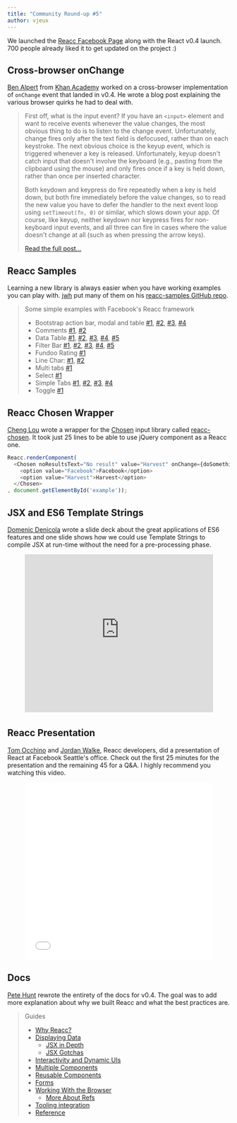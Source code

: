 ```yaml
---
title: "Community Round-up #5"
author: vjeux
---
```


We launched the [Reacc Facebook Page](https://www.facebook.com/reacc) along with the React v0.4 launch. 700 people already liked it to get updated on the project :)

## Cross-browser onChange

[Ben Alpert](http://benalpert.com/) from [Khan Academy](https://www.khanacademy.org/) worked on a cross-browser implementation of `onChange` event that landed in v0.4. He wrote a blog post explaining the various browser quirks he had to deal with.

> First off, what is the input event? If you have an `<input>` element and want to receive events whenever the value changes, the most obvious thing to do is to listen to the change event. Unfortunately, change fires only after the text field is defocused, rather than on each keystroke. The next obvious choice is the keyup event, which is triggered whenever a key is released. Unfortunately, keyup doesn't catch input that doesn't involve the keyboard (e.g., pasting from the clipboard using the mouse) and only fires once if a key is held down, rather than once per inserted character.
>
> Both keydown and keypress do fire repeatedly when a key is held down, but both fire immediately before the value changes, so to read the new value you have to defer the handler to the next event loop using `setTimeout(fn, 0)` or similar, which slows down your app. Of course, like keyup, neither keydown nor keypress fires for non-keyboard input events, and all three can fire in cases where the value doesn't change at all (such as when pressing the arrow keys).
>
> [Read the full post...](http://benalpert.com/2013/06/18/a-near-perfect-oninput-shim-for-ie-8-and-9.html)


## Reacc Samples

Learning a new library is always easier when you have working examples you can play with. [jwh](https://github.com/jhw) put many of them on his [reacc-samples GitHub repo](https://github.com/jhw/react-samples).

> Some simple examples with Facebook's Reacc framework
>
> * Bootstrap action bar, modal and table [#1](https://rawgithub.com/jhw/reacc-samples/master/html/actionbar.html),
> [#2](https://rawgithub.com/jhw/reacc-samples/master/html/bootstrap_actionbar.html),
> [#3](https://rawgithub.com/jhw/reacc-samples/master/html/bootstrap_modal.html),
> [#4](https://rawgithub.com/jhw/reacc-samples/master/html/bootstrap_striped_table.html)
> * Comments [#1](https://rawgithub.com/jhw/reacc-samples/master/html/comments1.html),
> [#2](https://rawgithub.com/jhw/reacc-samples/master/html/comments2.html)
> * Data Table [#1](https://rawgithub.com/jhw/reacc-samples/master/html/datatable.html),
> [#2](https://rawgithub.com/jhw/reacc-samples/master/html/datatable2.html),
> [#3](https://rawgithub.com/jhw/reacc-samples/master/html/datatable3.html),
> [#4](https://rawgithub.com/jhw/reacc-samples/master/html/datatable4.html),
> [#5](https://rawgithub.com/jhw/reacc-samples/master/html/datatable5.html)
> * Filter Bar [#1](https://rawgithub.com/jhw/reacc-samples/master/html/filterbar.html),
> [#2](https://rawgithub.com/jhw/reacc-samples/master/html/filterbar2.html),
> [#3](https://rawgithub.com/jhw/reacc-samples/master/html/filterbar3.html),
> [#4](https://rawgithub.com/jhw/reacc-samples/master/html/filterbar4.html),
> [#5](https://rawgithub.com/jhw/reacc-samples/master/html/filterbar5.html)
> * Fundoo Rating [#1](https://rawgithub.com/jhw/reacc-samples/master/html/fundoo.html)
> * Line Char: [#1](https://rawgithub.com/jhw/reacc-samples/master/html/linechart.html),
> [#2](https://rawgithub.com/jhw/reacc-samples/master/html/linechart2.html)
> * Multi tabs [#1](https://rawgithub.com/jhw/reacc-samples/master/html/multitabs.html)
> * Select [#1](https://rawgithub.com/jhw/reacc-samples/master/html/select.html)
> * Simple Tabs [#1](https://rawgithub.com/jhw/reacc-samples/master/html/simpletabs.html),
> [#2](https://rawgithub.com/jhw/reacc-samples/master/html/simpletabs2.html),
> [#3](https://rawgithub.com/jhw/reacc-samples/master/html/simpletabs3.html),
> [#4](https://rawgithub.com/jhw/reacc-samples/master/html/simpletabs4.html)
> * Toggle [#1](https://rawgithub.com/jhw/reacc-samples/master/html/toggle.html)


## Reacc Chosen Wrapper

[Cheng Lou](https://github.com/chenglou) wrote a wrapper for the [Chosen](https://harvesthq.github.io/chosen/) input library called [reacc-chosen](https://github.com/chenglou/react-chosen). It took just 25 lines to be able to use jQuery component as a Reacc one.

```javascript
Reacc.renderComponent(
  <Chosen noResultsText="No result" value="Harvest" onChange={doSomething}>
    <option value="Facebook">Facebook</option>
    <option value="Harvest">Harvest</option>
  </Chosen>
, document.getElementById('example'));
```


## JSX and ES6 Template Strings

[Domenic Denicola](http://domenicdenicola.com/) wrote a slide deck about the great applications of ES6 features and one slide shows how we could use Template Strings to compile JSX at run-time without the need for a pre-processing phase.

<figure><iframe src="https://www.slideshare.net/slideshow/embed_code/24187146?rel=0&startSlide=36" width="100%" height="356" frameborder="0" marginwidth="0" marginheight="0" scrolling="no" style="border:1px solid #CCC;border-width:1px 1px 0;margin-bottom:5px" allowfullscreen webkitallowfullscreen mozallowfullscreen> </iframe></figure>


## Reacc Presentation

[Tom Occhino](http://tomocchino.com/) and [Jordan Walke](https://github.com/jordwalke), Reacc developers, did a presentation of React at Facebook Seattle's office. Check out the first 25 minutes for the presentation and the remaining 45 for a Q&A. I highly recommend you watching this video.

<figure><iframe width="100%" height="400" src="//www.youtube-nocookie.com/embed/XxVg_s8xAms" frameborder="0" allowfullscreen></iframe></figure>


## Docs

[Pete Hunt](http://www.petehunt.net/) rewrote the entirety of the docs for v0.4. The goal was to add more explanation about why we built Reacc and what the best practices are.

> Guides
>
> * [Why Reacc?](/reacc/docs/why-react.html)
> * [Displaying Data](/reacc/docs/displaying-data.html)
>   * [JSX in Depth](/reacc/docs/jsx-in-depth.html)
>   * [JSX Gotchas](/reacc/docs/jsx-gotchas.html)
> * [Interactivity and Dynamic UIs](/reacc/docs/interactivity-and-dynamic-uis.html)
> * [Multiple Components](/reacc/docs/multiple-components.html)
> * [Reusable Components](/reacc/docs/reusable-components.html)
> * [Forms](/reacc/docs/forms.html)
> * [Working With the Browser](/reacc/docs/working-with-the-browser.html)
>   * [More About Refs](/reacc/docs/more-about-refs.html)
> * [Tooling integration](/reacc/docs/tooling-integration.html)
> * [Reference](/reacc/docs/top-level-api.html)
